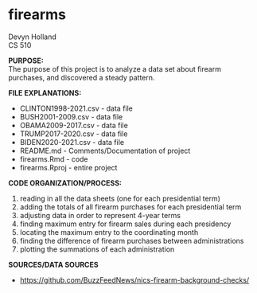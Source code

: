 # firearms
Devyn Holland <br />
CS 510

**PURPOSE:** <br />
The purpose of this project is to analyze a data set about firearm
purchases, and discovered a steady pattern. <br />

**FILE EXPLANATIONS:** <br />
* CLINTON1998-2021.csv - data file <br />
* BUSH2001-2009.csv - data file <br />
* OBAMA2009-2017.csv - data file <br />
* TRUMP2017-2020.csv - data file <br />
* BIDEN2020-2021.csv - data file <br />
* README.md - Comments/Documentation of project <br />
* firearms.Rmd - code <br />
* firearms.Rproj - entire project <br />


**CODE ORGANIZATION/PROCESS:**<br />
1. reading in all the data sheets (one for each presidential term) <br />
2. adding the totals of all firearm purchases for each presidential term <br />
3. adjusting data in order to represent 4-year terms <br />
4. finding maximum entry for firearm sales during each presidency <br />
5. locating the maximum entry to the coordinating month <br />
6. finding the difference of firearm purchases between administrations <br />
7. plotting the summations of each administration <br />

**SOURCES/DATA SOURCES**<br />
- https://github.com/BuzzFeedNews/nics-firearm-background-checks/